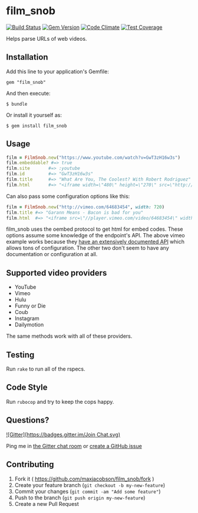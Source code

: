 # film_snob

[![Build Status](https://travis-ci.org/maxjacobson/film_snob.svg?branch=master)](https://travis-ci.org/maxjacobson/film_snob)
[![Gem Version](https://badge.fury.io/rb/film_snob.svg)](http://badge.fury.io/rb/film_snob)
[![Code Climate](https://codeclimate.com/github/maxjacobson/film_snob.png)](https://codeclimate.com/github/maxjacobson/film_snob)
[![Test Coverage](https://codeclimate.com/github/maxjacobson/film_snob/badges/coverage.svg)](https://codeclimate.com/github/maxjacobson/film_snob)

Helps parse URLs of web videos.

## Installation

Add this line to your application's Gemfile:

    gem "film_snob"

And then execute:

    $ bundle

Or install it yourself as:

    $ gem install film_snob

## Usage

```ruby
film = FilmSnob.new("https://www.youtube.com/watch?v=GwT3zH16w3s")
film.embeddable? #=> true
film.site       #=> :youtube
film.id         #=> "GwT3zH16w3s"
film.title      #=> "What Are You, The Coolest? With Robert Rodriguez"
film.html       #=> "<iframe width=\"480\" height=\"270\" src=\"http://www.youtube.com/embed/GwT3zH16w3s?feature=oembed\" frameborder=\"0\" allowfullscreen></iframe>"
```

Can also pass some configuration options like this:

```ruby
film = FilmSnob.new("http://vimeo.com/64683454", width: 720)
film.title #=> "Garann Means - Bacon is bad for you"
film.html  #=> "<iframe src=\"//player.vimeo.com/video/64683454\" width=\"720\" height=\"405\" frameborder=\"0\" title=\"Garann Means - Bacon is bad for you\" webkitallowfullscreen mozallowfullscreen allowfullscreen></iframe>"
```

film_snob uses the oembed protocol to get html for embed codes. These options assume some knowledge of the endpoint's API. The above vimeo example works because they [have an extensively documented API](http://developer.vimeo.com/apis/oembed) which allows tons of configuration. The other two don't seem to have any documentation or configuration at all.

## Supported video providers

* YouTube
* Vimeo
* Hulu
* Funny or Die
* Coub
* Instagram
* Dailymotion

The same methods work with all of these providers.

## Testing

Run `rake` to run all of the rspecs.

## Code Style

Run `rubocop` and try to keep the cops happy.

## Questions?

[![Gitter](https://badges.gitter.im/Join Chat.svg)](https://gitter.im/maxjacobson/film_snob?utm_source=badge&utm_medium=badge&utm_campaign=pr-badge&utm_content=badge)

Ping me in [the Gitter chat room](https://gitter.im/maxjacobson/film_snob) or [create a GitHub issue](https://github.com/maxjacobson/film_snob/issues/new)

## Contributing

1. Fork it ( https://github.com/maxjacobson/film_snob/fork )
2. Create your feature branch (`git checkout -b my-new-feature`)
3. Commit your changes (`git commit -am "Add some feature"`)
4. Push to the branch (`git push origin my-new-feature`)
5. Create a new Pull Request

